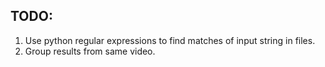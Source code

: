 ## TODO:

1. Use python regular expressions to find matches of input string in files.
2. Group results from same video.
